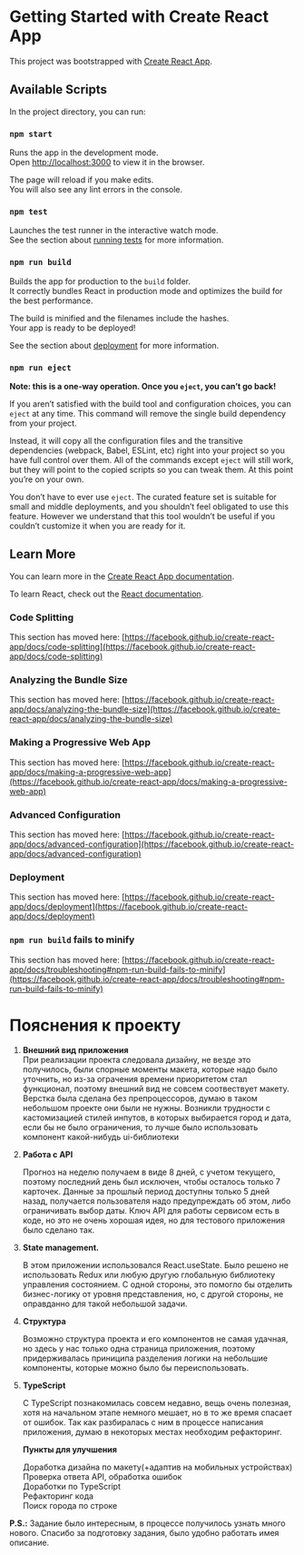 # Getting Started with Create React App

This project was bootstrapped with [Create React App](https://github.com/facebook/create-react-app).

## Available Scripts

In the project directory, you can run:

### `npm start`

Runs the app in the development mode.\
Open [http://localhost:3000](http://localhost:3000) to view it in the browser.

The page will reload if you make edits.\
You will also see any lint errors in the console.

### `npm test`

Launches the test runner in the interactive watch mode.\
See the section about [running tests](https://facebook.github.io/create-react-app/docs/running-tests) for more information.

### `npm run build`

Builds the app for production to the `build` folder.\
It correctly bundles React in production mode and optimizes the build for the best performance.

The build is minified and the filenames include the hashes.\
Your app is ready to be deployed!

See the section about [deployment](https://facebook.github.io/create-react-app/docs/deployment) for more information.

### `npm run eject`

**Note: this is a one-way operation. Once you `eject`, you can’t go back!**

If you aren’t satisfied with the build tool and configuration choices, you can `eject` at any time. This command will remove the single build dependency from your project.

Instead, it will copy all the configuration files and the transitive dependencies (webpack, Babel, ESLint, etc) right into your project so you have full control over them. All of the commands except `eject` will still work, but they will point to the copied scripts so you can tweak them. At this point you’re on your own.

You don’t have to ever use `eject`. The curated feature set is suitable for small and middle deployments, and you shouldn’t feel obligated to use this feature. However we understand that this tool wouldn’t be useful if you couldn’t customize it when you are ready for it.

## Learn More

You can learn more in the [Create React App documentation](https://facebook.github.io/create-react-app/docs/getting-started).

To learn React, check out the [React documentation](https://reactjs.org/).

### Code Splitting

This section has moved here: [https://facebook.github.io/create-react-app/docs/code-splitting](https://facebook.github.io/create-react-app/docs/code-splitting)

### Analyzing the Bundle Size

This section has moved here: [https://facebook.github.io/create-react-app/docs/analyzing-the-bundle-size](https://facebook.github.io/create-react-app/docs/analyzing-the-bundle-size)

### Making a Progressive Web App

This section has moved here: [https://facebook.github.io/create-react-app/docs/making-a-progressive-web-app](https://facebook.github.io/create-react-app/docs/making-a-progressive-web-app)

### Advanced Configuration

This section has moved here: [https://facebook.github.io/create-react-app/docs/advanced-configuration](https://facebook.github.io/create-react-app/docs/advanced-configuration)

### Deployment

This section has moved here: [https://facebook.github.io/create-react-app/docs/deployment](https://facebook.github.io/create-react-app/docs/deployment)

### `npm run build` fails to minify

This section has moved here: [https://facebook.github.io/create-react-app/docs/troubleshooting#npm-run-build-fails-to-minify](https://facebook.github.io/create-react-app/docs/troubleshooting#npm-run-build-fails-to-minify)

# Пояснения к проекту

1.  <b>Внешний вид приложения</b> <br>
    При реализации проекта следовала дизайну, не везде это получилось, были спорные моменты макета, которые надо было уточнить, но из-за ограчения времени приоритетом стал функционал, поэтому внешний вид не совсем соотвествует макету. Верстка была сделана без препроцессоров, думаю в таком небольшом проекте они были не нужны.
    Возникли трудности с кастомизацией стилей инпутов, в которых выбирается город и дата, если бы не было ограничения, то лучше было использовать компонент какой-нибудь ui-библиотеки

2.  <b>Работа с API</b> <br>

    Прогноз на неделю получаем в виде 8 дней, с учетом текущего, поэтому последний день был исключен, чтобы осталось только 7 карточек.
    Данные за прошлый период доступны только 5 дней назад, получается пользователя надо предупреждать об этом, либо ограничивать выбор даты.
    Ключ API для работы сервисом есть в коде, но это не очень хорошая идея, но для тестового приложения было сделано так.

3.  <b>State management.</b> <br>

    В этом приложении использовался React.useState. Было решено не использовать Redux или любую другую глобальную библиотеку управления состоянием. С одной стороны, это помогло бы отделить бизнес-логику от уровня представления, но, с другой стороны, не оправданно для такой небольшой задачи.

4.  <b>Структура</b> <br>

    Возможно структура проекта и его компонентов не самая удачная, но здесь у нас только одна страница приложения, поэтому придерживалась приниципа разделения логики на небольшие компоненты, которые можно было бы переиспользовать.

5.  <b>TypeScript</b> <br>

    C TypeScript познакомилась совсем недавно, вещь очень полезная, хотя на начальном этапе немного мешает, но в то же время спасает от ошибок. Так как разбиралась с ним в процессе написания приложения, думаю в некоторых местах необходим рефакторинг.

    <b>Пункты для улучшения</b>

    Доработка дизайна по макету(+адаптив на мобильных устройствах)<br>
    Проверка ответа API, обработка ошибок<br>
    Доработки по TypeScript <br>
    Рефакторинг кода<br>
    Поиск города по строке <br>

<b>P.S.:</b> Задание было интересным, в процессе получилось узнать много нового. Спасибо за подготовку задания, было удобно работать имея описание.
